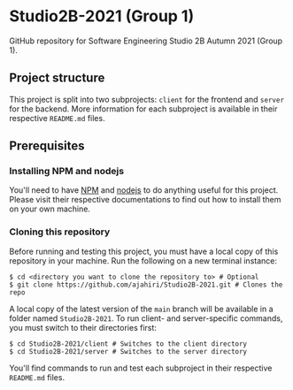 # Studio2B-2021 (Group 1)

GitHub repository for Software Engineering Studio 2B Autumn 2021 (Group 1).

## Project structure

This project is split into two subprojects: `client` for the frontend and
`server` for the backend. More information for each subproject is available in
their respective `README.md` files.

## Prerequisites

### Installing NPM and nodejs

You'll need to have [NPM][npm] and [nodejs][nodejs] to do anything useful for
this project. Please visit their respective documentations to find out how to
install them on your own machine.

### Cloning this repository

Before running and testing this project, you must have a local copy of this
repository in your machine. Run the following on a new terminal instance:

```shell
$ cd <directory you want to clone the repository to> # Optional
$ git clone https://github.com/ajahiri/Studio2B-2021.git # Clones the repo
```

A local copy of the latest version of the `main` branch will be available in a
folder named `Studio2B-2021`. To run client- and server-specific commands, you
must switch to their directories first:

```shell
$ cd Studio2B-2021/client # Switches to the client directory
$ cd Studio2B-2021/server # Switches to the server directory
```

You'll find commands to run and test each subproject in their respective
`README.md` files.

[npm]: https://www.npmjs.com
[nodejs]: https://nodejs.org
